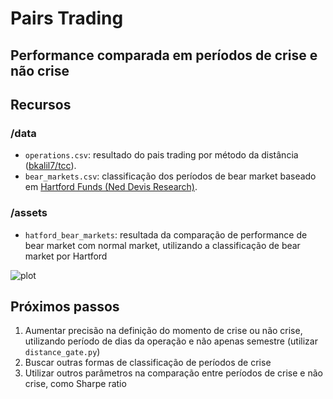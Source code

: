 # Pairs Trading
## Performance comparada em períodos de crise e não crise

## Recursos

### /data

- `operations.csv`: resultado do pais trading por método da distância ([bkalil7/tcc](https://github.com/bkalil7/tcc)).
- `bear_markets.csv`: classificação dos períodos de bear market baseado em [Hartford Funds (Ned Devis Research)](https://www.hartfordfunds.com/dam/en/docs/pub/whitepapers/CCWP045.pdf).

### /assets

- `hatford_bear_markets`: resultada da comparação de performance de bear market com normal market, utilizando a classificação de bear market por Hartford

![plot](./assets/hartford_ber_markets.png)

## Próximos passos

1. Aumentar precisão na definição do momento de crise ou não crise, utilizando período de dias da operação e não apenas semestre (utilizar `distance_gate.py`)
2. Buscar outras formas de classificação de períodos de crise
3. Utilizar outros parâmetros na comparação entre períodos de crise e não crise, como Sharpe ratio